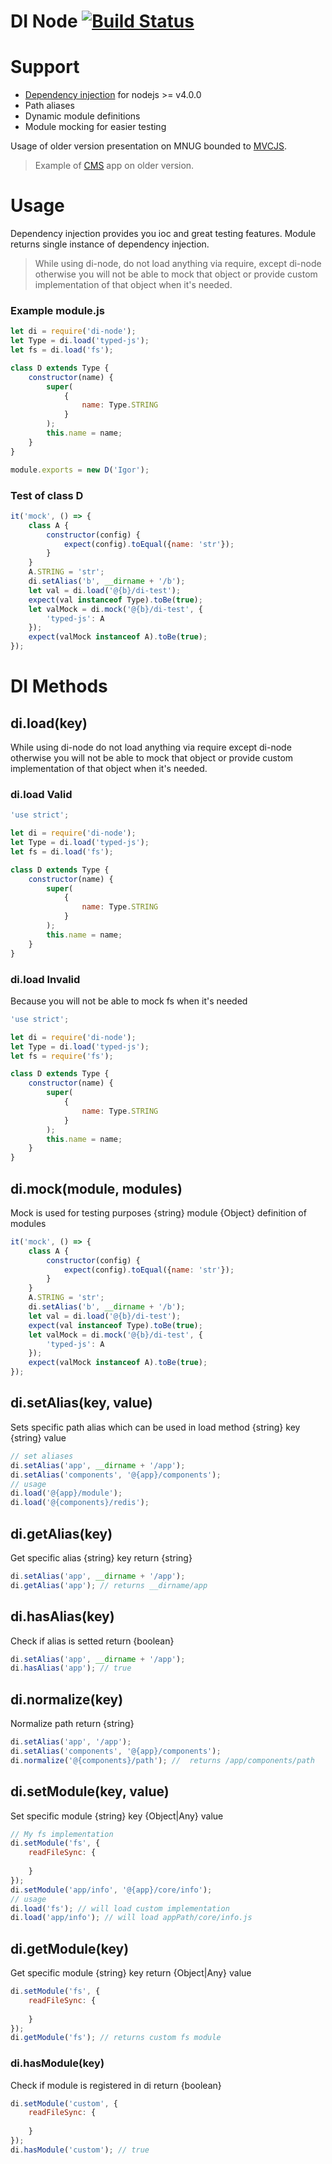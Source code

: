 DI Node [![Build Status](https://travis-ci.org/igorzg/di-node.svg)](https://travis-ci.org/igorzg/di-node)
====

# Support
* [Dependency injection](https://en.wikipedia.org/wiki/Dependency_injection) for nodejs >= v4.0.0
* Path aliases
* Dynamic module definitions
* Module mocking for easier testing

Usage of older version presentation on MNUG bounded to [MVCJS](https://www.youtube.com/watch?v=Jc4B39acWYc).
> Example of [CMS](https://github.com/igorzg/js_cms) app on older version.

# Usage
Dependency injection provides you ioc and great testing features.
Module returns single instance of dependency injection.
> While using di-node, do not load anything via require, except di-node otherwise you will not be able to mock that object or provide custom implementation of that object when it's needed.

### Example module.js
```javascript
let di = require('di-node');
let Type = di.load('typed-js');
let fs = di.load('fs');

class D extends Type {
    constructor(name) {
        super(
            {
                name: Type.STRING
            }
        );
        this.name = name;
    }
}

module.exports = new D('Igor');
```
### Test of class D 
```javascript
it('mock', () => {
    class A {
        constructor(config) {
            expect(config).toEqual({name: 'str'});
        }
    }
    A.STRING = 'str';
    di.setAlias('b', __dirname + '/b');
    let val = di.load('@{b}/di-test');
    expect(val instanceof Type).toBe(true);
    let valMock = di.mock('@{b}/di-test', {
        'typed-js': A
    });
    expect(valMock instanceof A).toBe(true);
});
```

# DI Methods

## di.load(key)
While using di-node do not load anything via require except di-node otherwise you will not be able to mock that object
or provide custom implementation of that object when it's needed.

### di.load Valid
```javascript
'use strict';

let di = require('di-node');
let Type = di.load('typed-js');
let fs = di.load('fs');

class D extends Type {
    constructor(name) {
        super(
            {
                name: Type.STRING
            }
        );
        this.name = name;
    }
}
```

### di.load Invalid
Because you will not be able to mock fs when it's needed
```javascript
'use strict';

let di = require('di-node');
let Type = di.load('typed-js');
let fs = require('fs');

class D extends Type {
    constructor(name) {
        super(
            {
                name: Type.STRING
            }
        );
        this.name = name;
    }
}
```

## di.mock(module, modules)
Mock is used for testing purposes
{string} module
{Object} definition of modules
```javascript
it('mock', () => {
    class A {
        constructor(config) {
            expect(config).toEqual({name: 'str'});
        }
    }
    A.STRING = 'str';
    di.setAlias('b', __dirname + '/b');
    let val = di.load('@{b}/di-test');
    expect(val instanceof Type).toBe(true);
    let valMock = di.mock('@{b}/di-test', {
        'typed-js': A
    });
    expect(valMock instanceof A).toBe(true);
});
```


## di.setAlias(key, value)
Sets specific path alias which can be used in load method
{string} key
{string} value
```javascript
// set aliases
di.setAlias('app', __dirname + '/app');
di.setAlias('components', '@{app}/components');
// usage
di.load('@{app}/module');
di.load('@{components}/redis');
```
## di.getAlias(key)
Get specific alias
{string} key
return {string}
```javascript
di.setAlias('app', __dirname + '/app');
di.getAlias('app'); // returns __dirname/app
```
## di.hasAlias(key)
Check if alias is setted
return {boolean}
```javascript
di.setAlias('app', __dirname + '/app');
di.hasAlias('app'); // true
```
## di.normalize(key)
Normalize path
return {string}
```javascript
di.setAlias('app', '/app');
di.setAlias('components', '@{app}/components');
di.normalize('@{components}/path'); //  returns /app/components/path
```


## di.setModule(key, value)
Set specific module
{string} key
{Object|Any} value
```javascript
// My fs implementation
di.setModule('fs', {
    readFileSync: {
    
    }
});
di.setModule('app/info', '@{app}/core/info');
// usage
di.load('fs'); // will load custom implementation
di.load('app/info'); // will load appPath/core/info.js
```

## di.getModule(key)
Get specific module
{string} key
return {Object|Any} value
```javascript
di.setModule('fs', {
    readFileSync: {
    
    }
});
di.getModule('fs'); // returns custom fs module
```
### di.hasModule(key)
Check if module is registered in di 
return {boolean}
```javascript
di.setModule('custom', {
    readFileSync: {
    
    }
});
di.hasModule('custom'); // true
```





